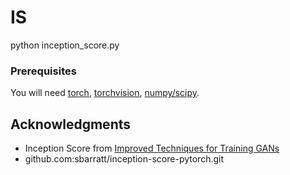 # IS

python inception_score.py

### Prerequisites

You will need [torch](http://pytorch.org/), [torchvision](https://github.com/pytorch/vision), [numpy/scipy](https://scipy.org/).


## Acknowledgments

* Inception Score from [Improved Techniques for Training GANs](https://arxiv.org/abs/1606.03498)
* github.com:sbarratt/inception-score-pytorch.git
